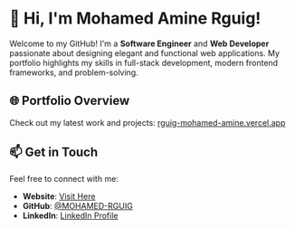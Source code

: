# 👋 Hi, I'm Mohamed Amine Rguig!

Welcome to my GitHub! I'm a **Software Engineer** and **Web Developer** passionate about designing elegant and functional web applications. My portfolio highlights my skills in full-stack development, modern frontend frameworks, and problem-solving.

## 🌐 Portfolio Overview  
Check out my latest work and projects: [rguig-mohamed-amine.vercel.app](https://rguig-mohamed-amine.vercel.app)  

## 📫 Get in Touch  
Feel free to connect with me:  
- **Website**: [Visit Here](https://rguig-mohamed-amine.vercel.app)  
- **GitHub**: [@MOHAMED-RGUIG](https://github.com/MOHAMED-RGUIG)  
- **LinkedIn**: [LinkedIn Profile](https://www.linkedin.com/in/mohamed-amine-rguig)
